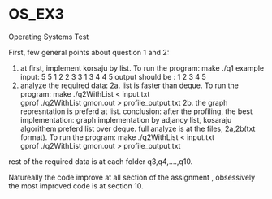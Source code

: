 # OS_EX3
Operating Systems Test

First, few general points about question 1 and 2:

1.  at first, implement korsaju by list.
    To run the program:
    make
    ./q1
    example input:
    5 5
    1 2
    2 3
    3 1
    3 4
    4 5
    output should be :
    1 2 3 
    4 
    5 
2. analyze the required data: 
2a. list is faster than deque.
   To run the program:
   make
   ./q2WithList < input.txt  
   gprof ./q2WithList gmon.out > profile_output.txt
2b. the graph represntation is preferd at list.
conclusion: after the profiling, the best implementation: graph implementation by adjancy list, kosaraju algorithem preferd list over deque.
full analyze is at the files, 2a,2b(txt format).
To run the program:
   make
   ./q2WithList < input.txt  
   gprof ./q2WithList gmon.out > profile_output.txt

rest of the required data is at each folder q3,q4,....,q10.

Natureally the code improve at all section of the assignment , obsessively the most improved code is at section 10.
